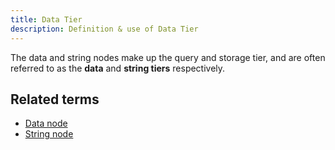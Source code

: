 ```yaml
---
title: Data Tier 
description: Definition & use of Data Tier 
---
```

The data and string nodes make up the query and storage tier, and are often referred to as the **data** and **string tiers** respectively.

## Related terms 

- [Data node](../data-node)
- [String node](../string-node)